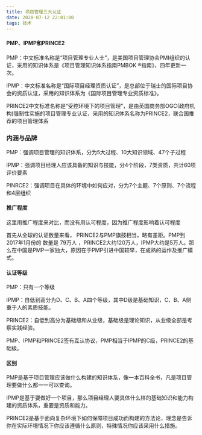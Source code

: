 ```yaml
---
title: 项目管理三大认证
date: 2020-07-12 22:01:00
tags: 技术
---
```


#### PMP、IPMP和PRINCE2
PMP：中文标准名称是“项目管理专业人士”，是美国项目管理协会PMI组织的认证，采用的知识体系是《项目管理知识体系指南PMBOK ®指南》，四年更新一次。 

IPMP：中文标准名称是“国际项目经理资质认证”，是总部位于瑞士的国际项目协会的资质认证，采用的知识体系为《国际项目管理专业资质标准》。 

PRINCE2中文标准名称是“受控环境下的项目管理”，是由英国商务部OGC(政府机构)强制性实施的项目管理专业认证，采用的知识体系名称为PRINCE2，联合国推荐的项目管理体系

### 内涵与品牌
PMP：强调项目管理的知识体系，分为5大过程、10大知识领域、47个子过程

IPMP：强调项目经理人应该具备的知识与技能，分4个阶段，7类资质，共计60项评价要素

PINRCE2：强调项目在具体的环境中如何应对，分为7个主题、7个原则、7个流程和4层组织

#### 推广程度
这里用推广程度来对比，而没有用认可程度，因为推广程度影响着认可程度

首先从全球的认证数量来看， PRINCE2与PMP旗鼓相当，略有差距。PMP到2017年1月份的 数量是 79万人 ，PRINCE2大约120万人，IPMP大约是5万人。那么在中国是PMP一家独大，原因在于PMP引进中国较早，在成熟的运作及推广模式。

#### 认证等级
PMP：只有一个等级

IPMP：自低到高分为D、C、B、A四个等级，其中D级是基础知识，C、B、A侧重于人的素质技能。

PRINCE2：自低到高分为基础级和从业级，基础级是理论知识，从业级全部是考察实践经验。

PMP、IPMP和PRINCE2签有互认协议，PMP相当于IPMP的C级，PRINCE2的基础级。

#### 区别
PMP是基于项目管理应该做什么构建的知识体系，像一本百科全书，凡是项目管理要做什么都一一可以查询。 

IPMP是基于要做好一个项目，那么项目经理人要具体什么样的基础知识和能力构建的资质体系，重要是资质和能力。

PRINCE2是基于面向复杂环境下如何保障项目成功而构建的方法论，理念是告诉你在实际环境情况下你应该遵循什么原则，特殊情况你应该采用什么措施。
